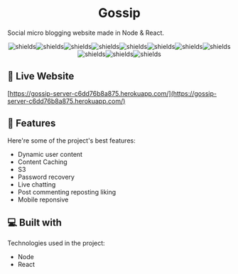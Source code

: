 <h1 align="center" id="title">Gossip</h1>

<p id="description">Social micro blogging website made in Node &amp; React.</p>

<p align="center"><img src="https://badgen.net/static/Dynamic User Content/📦/green" alt="shields"><img src="https://badgen.net/static/AWS S3/📦/green" alt="shields"><img src="https://badgen.net/static/Content Caching/📦/green" alt="shields"><img src="https://badgen.net/static/User authentication/🔑/purple" alt="shields"><img src="https://badgen.net/static/Password recovery/🔑/purple" alt="shields"><img src="https://badgen.net/static/User profiles/✨/blue" alt="shields"><img src="https://badgen.net/static/Live chatting/✨/blue" alt="shields"><img src="https://badgen.net/static/Post reposting/✨/blue" alt="shields"><img src="https://badgen.net/static/Post commenting/✨/blue" alt="shields"><img src="https://badgen.net/static/Post liking/✨/blue" alt="shields"><img src="https://badgen.net/static/Mobile responsive/🛠️/black" alt="shields"></p>

<h2>🚀 Live Website</h2>

[https://gossip-server-c6dd76b8a875.herokuapp.com/](https://gossip-server-c6dd76b8a875.herokuapp.com/)

  
  
<h2>🧐 Features</h2>

Here're some of the project's best features:

*   Dynamic user content
*   Content Caching
*   S3
*   Password recovery
*   Live chatting
*   Post commenting reposting liking
*   Mobile reponsive

  
  
<h2>💻 Built with</h2>

Technologies used in the project:

*   Node
*   React
